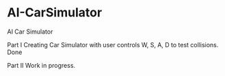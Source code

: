 # AI-CarSimulator
AI Car Simulator

Part I
Creating Car Simulator with user controls W, S, A, D to test collisions. Done

Part II
Work in progress.
